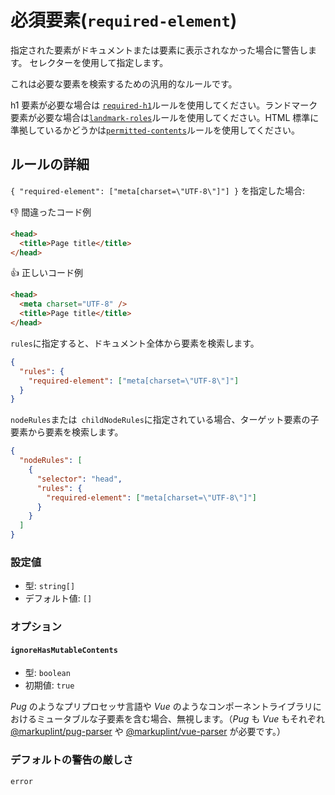 # 必須要素(`required-element`)

指定された要素がドキュメントまたは要素に表示されなかった場合に警告します。 セレクターを使用して指定します。

これは必要な要素を検索するための汎用的なルールです。

h1 要素が必要な場合は [`required-h1`](../required-h1/)ルールを使用してください。ランドマーク要素が必要な場合は[`landmark-roles`](../landmark-roles/)ルールを使用してください。HTML 標準に準拠しているかどうかは[`permitted-contents`](../permitted-contents)ルールを使用してください。

## ルールの詳細

`{ "required-element": ["meta[charset=\"UTF-8\"]"] }` を指定した場合:

👎 間違ったコード例

```html
<head>
  <title>Page title</title>
</head>
```

👍 正しいコード例

```html
<head>
  <meta charset="UTF-8" />
  <title>Page title</title>
</head>
```

`rules`に指定すると、ドキュメント全体から要素を検索します。

```json
{
  "rules": {
    "required-element": ["meta[charset=\"UTF-8\"]"]
  }
}
```

`nodeRules`または` childNodeRules`に指定されている場合、ターゲット要素の子要素から要素を検索します。

```json
{
  "nodeRules": [
    {
      "selector": "head",
      "rules": {
        "required-element": ["meta[charset=\"UTF-8\"]"]
      }
    }
  ]
}
```

### 設定値

- 型: `string[]`
- デフォルト値: `[]`

### オプション

#### `ignoreHasMutableContents`

- 型: `boolean`
- 初期値: `true`

_Pug_ のようなプリプロセッサ言語や _Vue_ のようなコンポーネントライブラリにおけるミュータブルな子要素を含む場合、無視します。（_Pug_ も _Vue_ もそれぞれ [@markuplint/pug-parser](https://github.com/markuplint/markuplint/tree/main/packages/%40markuplint/pug-parser) や [@markuplint/vue-parser](https://github.com/markuplint/markuplint/tree/main/packages/%40markuplint/vue-parser) が必要です。）

### デフォルトの警告の厳しさ

`error`
